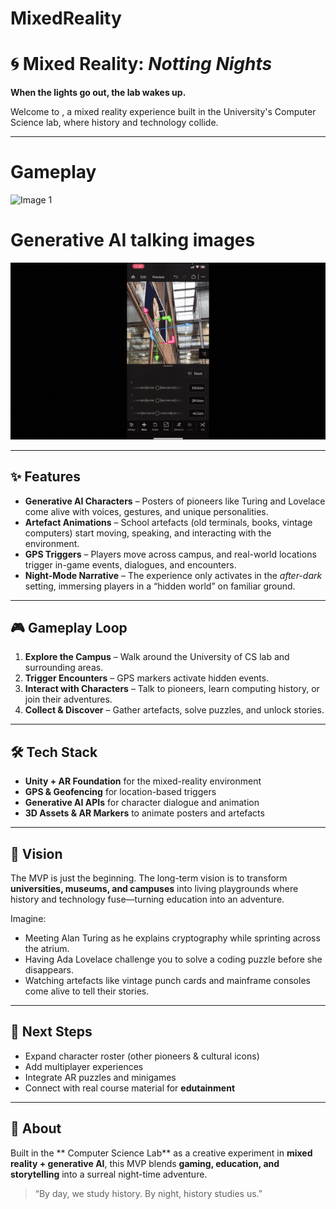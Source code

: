 # MixedReality

# 🌀 Mixed Reality: *Notting Nights*

**When the lights go out, the lab wakes up.**

Welcome to , a mixed reality experience built in the University's Computer Science lab, where history and technology collide.

---

#  Gameplay
![Image 1](gif/alan.gif) 


#  Generative AI talking images 
![Image 1](gif/clip.gif) 







---



## ✨ Features

* **Generative AI Characters** – Posters of pioneers like Turing and Lovelace come alive with voices, gestures, and unique personalities.
* **Artefact Animations** – School artefacts (old terminals, books, vintage computers) start moving, speaking, and interacting with the environment.
* **GPS Triggers** – Players move across campus, and real-world locations trigger in-game events, dialogues, and encounters.
* **Night-Mode Narrative** – The experience only activates in the *after-dark* setting, immersing players in a “hidden world” on familiar ground.

---

## 🎮 Gameplay Loop

1. **Explore the Campus** – Walk around the University of  CS lab and surrounding areas.
2. **Trigger Encounters** – GPS markers activate hidden events.
3. **Interact with Characters** – Talk to pioneers, learn computing history, or join their adventures.
4. **Collect & Discover** – Gather artefacts, solve puzzles, and unlock stories.

---

## 🛠️ Tech Stack

* **Unity + AR Foundation** for the mixed-reality environment
* **GPS & Geofencing** for location-based triggers
* **Generative AI APIs** for character dialogue and animation
* **3D Assets & AR Markers** to animate posters and artefacts

---

## 🌌 Vision

The MVP is just the beginning. The long-term vision is to transform **universities, museums, and campuses** into living playgrounds where history and technology fuse—turning education into an adventure.

Imagine:

* Meeting Alan Turing as he explains cryptography while sprinting across the atrium.
* Having Ada Lovelace challenge you to solve a coding puzzle before she disappears.
* Watching artefacts like vintage punch cards and mainframe consoles come alive to tell their stories.

---

## 🚀 Next Steps

* Expand character roster (other pioneers & cultural icons)
* Add multiplayer experiences
* Integrate AR puzzles and minigames
* Connect with real course material for **edutainment**

---

## 📍 About

Built in the ** Computer Science Lab** as a creative experiment in **mixed reality + generative AI**, this MVP blends **gaming, education, and storytelling** into a surreal night-time adventure.

> “By day, we study history. By night, history studies us.”


